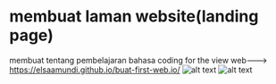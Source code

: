 # membuat laman website(landing page)
membuat  tentang pembelajaran bahasa coding
for the view web---> https://elsaamundi.github.io/buat-first-web.io/
![alt text](https://github.com/elsaamundi/buat-first-web.io/blob/main/Screenshot%20(167).png)
![alt text](https://github.com/elsaamundi/buat-first-web.io/blob/main/Screenshot%20(168).png)
